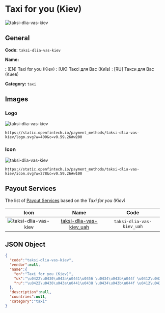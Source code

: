 
# Taxi for you (Kiev) 
![taksi-dlia-vas-kiev](https://static.openfintech.io/payment_methods/taksi-dlia-vas-kiev/logo.svg?w=400&c=v0.59.26#w200)  

## General 
**Code:** `taksi-dlia-vas-kiev` 
 
**Name:** 
 
:	[EN] Taxi for you (Kiev) 
:	[UK] Таксі для Вас (Київ) 
:	[RU] Такси для Вас (Киев) 
 
**Category:** `taxi` 
 

## Images 

### Logo 
![taksi-dlia-vas-kiev](https://static.openfintech.io/payment_methods/taksi-dlia-vas-kiev/logo.svg?w=400&c=v0.59.26#w200)  

```
https://static.openfintech.io/payment_methods/taksi-dlia-vas-kiev/logo.svg?w=400&c=v0.59.26#w200
```  

### Icon 
![taksi-dlia-vas-kiev](https://static.openfintech.io/payment_methods/taksi-dlia-vas-kiev/icon.svg?w=278&c=v0.59.26#w100)  

```
https://static.openfintech.io/payment_methods/taksi-dlia-vas-kiev/icon.svg?w=278&c=v0.59.26#w100
```  

## Payout Services 
 
The list of [Payout Services](/payout-services/) based on the _Taxi for you (Kiev)_ 

|Icon|Name|Code| 
|:---:|:---:|:---:| 
|![taksi-dlia-vas-kiev](https://static.openfintech.io/payout_methods/taksi-dlia-vas-kiev/icon.png?w=278&c=v0.59.26#w40) |[taksi-dlia-vas-kiev_uah](/payout-services/taksi-dlia-vas-kiev_uah/)|`taksi-dlia-vas-kiev_uah`| 
 

## JSON Object 

```json
{
  "code":"taksi-dlia-vas-kiev",
  "vendor":null,
  "name":{
    "en":"Taxi for you (Kiev)",
    "uk":"\u0422\u0430\u043a\u0441\u0456 \u0434\u043b\u044f \u0412\u0430\u0441 (\u041a\u0438\u0457\u0432)",
    "ru":"\u0422\u0430\u043a\u0441\u0438 \u0434\u043b\u044f \u0412\u0430\u0441 (\u041a\u0438\u0435\u0432)"
  },
  "description":null,
  "countries":null,
  "category":"taxi"
}
```  
